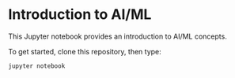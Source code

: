 # Introduction to AI/ML

This Jupyter notebook provides an introduction to AI/ML concepts.

To get started, clone this repository, then type:

```
jupyter notebook
```

